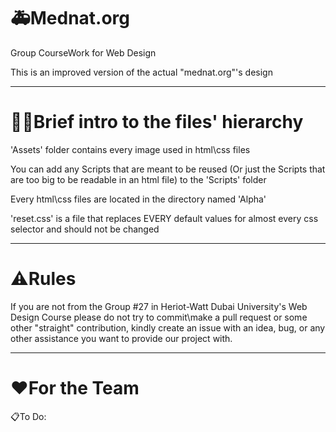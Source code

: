 # 🚑Mednat.org
Group CourseWork for Web Design

This is an improved version of the actual "mednat.org"'s design 

------------------

# 📁💤Brief intro to the files' hierarchy 

'Assets' folder contains every image used in html\css files

You can add any Scripts that are meant to be reused (Or just the Scripts that are too big to be readable in an html file) to the 'Scripts' folder

Every html\css files are located in the directory named 'Alpha'

'reset.css' is a file that replaces EVERY default values for almost every css selector and should not be changed

------------------

# ⚠️Rules 

If you are not from the Group #27 in Heriot-Watt Dubai University's Web Design Course please do not try to commit\make a pull request or some other "straight" contribution, 
kindly create an issue with an idea, bug, or any other assistance you want to provide our project with.

------------------

# ♥️For the Team

📋To Do:
